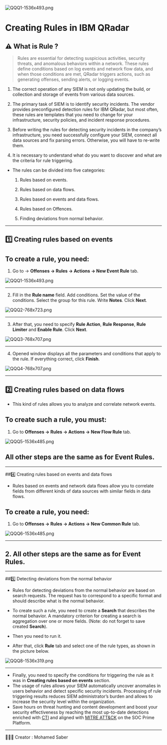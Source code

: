 ![QQQ1-1536x493.png](ibm-qradar-logo.png)

# Creating Rules in IBM QRadar

<aside>


# ⚠️ What is Rule ?

</aside>

> Rules are essential for detecting suspicious activities, security threats, and anomalous behaviors within a network. These rules define conditions based on log events and network flow data, and when those conditions are met, QRadar triggers actions, such as generating offenses, sending alerts, or logging events.
> 

1. The correct operation of any SIEM is not only updating the build, or 
collection and storage of events from various data sources.

1. The primary task of SIEM is to identify security incidents. The vendor provides 
preconfigured detection rules for IBM QRadar, but most often, these 
rules are templates that you need to change for your infrastructure, 
security policies, and incident response procedures.

1. Before writing the rules for detecting security incidents in the 
company’s infrastructure, you need successfully configure your SIEM, 
connect all data sources and fix parsing errors. Otherwise, you will 
have to re-write them.

1. It is necessary to understand what do you want to discover and what are the criteria for rule triggering.

- The rules can be divided into five categories:
    
    1. Rules based on events.
    
    2. Rules based on data flows.
    
    3. Rules based on events and data flows.
    
    4. Rules based on Offences.
    
    5. Finding deviations from normal behavior.
    

---

<aside>


##  1️⃣ Creating rules based on events

</aside>

## To create a rule, you need:

1. Go to → **Offenses → Rules → Actions → New Event Rule** tab.

![QQQ1-1536x493.png](1cdb88ce-9677-4be6-972e-cb66831bde73.png)

---

2. Fill in the **Rule name** field. Add conditions. Set the value of the conditions. Select the group for this rule. Write **Notes**. Click **Next**.

![QQQ2-768x723.png](QQQ2-768x723.png)

---

3. After that, you need to specify **Rule Action**, **Rule Response**, **Rule Limiter** and **Enable Rule**. Click **Next**.

![QQQ3-768x707.png](QQQ3-768x707.png)

---

4. Opened window displays all the parameters and conditions that apply to the rule. If everything correct, click **Finish**.

![QQQ4-768x707.png](QQQ4-768x707.png)

---

<aside>

## 2️⃣ Creating rules based on data flows

</aside>

- This kind of rules allows you to analyze and correlate network events.

## To create such a rule, you must:

1. Go to **Offenses → Rules → Actions → New Flow Rule** tab.

![QQQ5-1536x485.png](QQQ5-1536x485.png)

## All other steps are the same as for **Event Rules**.

---

<aside>


##4️⃣ Creating rules based on events and data flows

</aside>

- Rules based on events and network data flows allow you to correlate fields from different kinds of data sources with similar fields in data flows.

## To create a rule, you need:

1. Go to **Offenses → Rules → Actions → New Common Rule** tab.

![QQQ6-1536x485.png](QQQ6-1536x485.png)

---

## 2. All other steps are the same as for **Event Rules**.

---

<aside>


##5️⃣ Detecting deviations from the normal behavior

</aside>

- Rules for detecting deviations from the normal behavior are based on search requests. The request has to correspond to a specific format and should describe what is the normal behavior.

- To create such a rule, you need to create a **Search** that describes the normal behavior. A mandatory criterion for creating a search is aggregation over one or more fields. (Note: do not forget to save created **Search**).

- Then you need to run it.
- After that, click **Rule** tab and select one of the rule types, as shown in the picture below.

![QQQ8-1536x319.png](QQQ8-1536x319.png)

---

- Finally, you need to specify the conditions for triggering the rule as it was in **Creating rules based on events** section.
- The usage of rules allows your SIEM automatically uncover anomalies in users behavior and detect specific security incidents. Processing of rule triggering results reduces SIEM administrator’s burden and allows to increase the security level within the organization.
- Save hours on threat hunting and content development and boost your security effectiveness by reaching the most up-to-date detections enriched with [CTI](https://www.paloaltonetworks.com/cyberpedia/what-is-cyberthreat-intelligence-cti) and aligned with [MITRE ATT&CK](https://attack.mitre.org/) on the SOC Prime Platform.

---

<aside>


🧑🏻‍💻 Creator : Mohamed Saber 

</aside>
